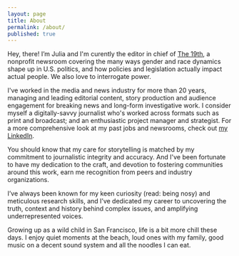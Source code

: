 ```yaml
---
layout: page
title: About
permalink: /about/
published: true
---
```





Hey, there! I’m Julia and I'm curently the editor in chief of [The 19th](https://19thnews.org/), a nonprofit newsroom covering the many ways gender and race dynamics shape up in U.S. politics, and how policies and legislation actually impact actual people. We also love to interrogate power.

I've worked in the media and news industry for more than 20 years, managing and leading editorial content, story production and audience engagement for breaking news and long-form investigative work. I consider myself a digitally-savvy journalist who's worked across formats such as print and broadcast; and an enthusiastic project manager and strategist. For a more comprehensive look at my past jobs and newsrooms, check out [my LinkedIn](https://www.linkedin.com/in/juliachanb/). 

You should know that my care for storytelling is matched by my commitment to journalistic integrity and accuracy. And I've been fortunate to have my dedication to the craft, and devotion to fostering communities around this work, earn me recognition from peers and industry organizations.

I’ve always been known for my keen curiosity (read: being nosy) and meticulous research skills, and I’ve dedicated my career to uncovering the truth, context and history behind complex issues, and amplifying underrepresented voices.

Growing up as a wild child in San Francisco, life is a bit more chill these days. I enjoy quiet moments at the beach, loud ones with my family, good music on a decent sound system and all the noodles I can eat.
